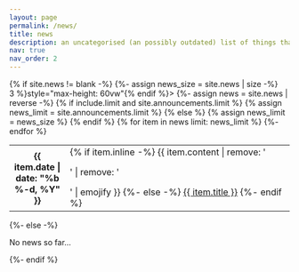 ```yaml
---
layout: page
permalink: /news/
title: news
description: an uncategorised (an possibly outdated) list of things that happened to me
nav: true
nav_order: 2
---
```

<div class="news">
{% if site.news != blank -%}
{%- assign news_size = site.news | size -%}
<div class="table-responsive" {% if include.limit and site.announcements.scrollable and news_size > 3 %}style="max-height: 60vw"{% endif %}>
    <table class="table table-sm table-borderless">
    {%- assign news = site.news | reverse -%}
    {% if include.limit and site.announcements.limit %}
    {% assign news_limit = site.announcements.limit %}
    {% else %}
    {% assign news_limit = news_size %}
    {% endif %}
    {% for item in news limit: news_limit %}
    <tr>
        <th scope="row" style="width: 20%">{{ item.date | date: "%b %-d, %Y" }}</th>
        <td>
        {% if item.inline -%}
            {{ item.content | remove: '<p>' | remove: '</p>' | emojify }}
        {%- else -%}
            <a class="news-title" href="{{ item.url | relative_url }}">{{ item.title }}</a>
        {%- endif %}
        </td>
    </tr>
    {%- endfor %}
    </table>
</div>
{%- else -%}
<p>No news so far...</p>
{%- endif %}
</div>
